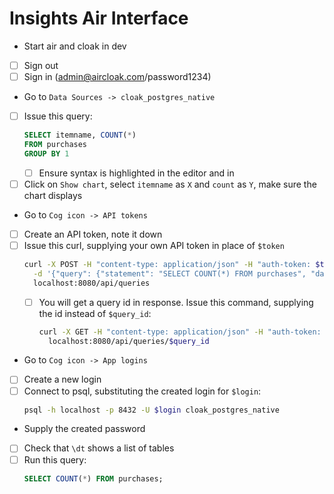 # Insights Air Interface

- Start air and cloak in dev
- [ ] Sign out
- [ ] Sign in (admin@aircloak.com/password1234)
- Go to `Data Sources -> cloak_postgres_native`
- [ ] Issue this query:
  ```sql
  SELECT itemname, COUNT(*)
  FROM purchases
  GROUP BY 1
  ```
  - [ ] Ensure syntax is highlighted in the editor and in 
- [ ] Click on `Show chart`, select `itemname` as `X` and `count` as `Y`, make sure the chart displays
- Go to `Cog icon -> API tokens`
- [ ] Create an API token, note it down
- [ ] Issue this curl, supplying your own API token in place of `$token`
  ```bash
  curl -X POST -H "content-type: application/json" -H "auth-token: $token" \
    -d '{"query": {"statement": "SELECT COUNT(*) FROM purchases", "data_source_name": "cloak_postgres_native"}}' \
    localhost:8080/api/queries
  ```
  - [ ] You will get a query id in response. Issue this command, supplying the id instead of `$query_id`:
    ```bash
    curl -X GET -H "content-type: application/json" -H "auth-token: $token" \
      localhost:8080/api/queries/$query_id
    ```
- Go to `Cog icon -> App logins`
- [ ] Create a new login
- [ ] Connect to psql, substituting the created login for `$login`:
  ```bash
  psql -h localhost -p 8432 -U $login cloak_postgres_native
  ```
- Supply the created password
- [ ] Check that `\dt` shows a list of tables
- [ ] Run this query:
  ```sql
  SELECT COUNT(*) FROM purchases;
  ```
